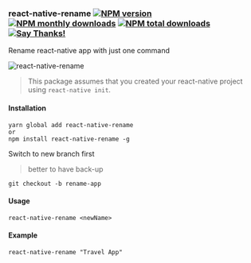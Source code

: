 ### react-native-rename [![NPM version](https://img.shields.io/npm/v/react-native-rename.svg?style=flat)](https://www.npmjs.com/package/react-native-rename) [![NPM monthly downloads](https://img.shields.io/npm/dm/react-native-rename.svg?style=flat)](https://npmjs.org/package/react-native-rename) [![NPM total downloads](https://img.shields.io/npm/dt/react-native-rename.svg?style=flat)](https://npmjs.org/package/react-native-rename) [![Say Thanks!](https://img.shields.io/badge/Say%20Thanks-!-1EAEDB.svg)](https://saythanks.io/to/junedomingo)

Rename react-native app with just one command

![react-native-rename](https://cloud.githubusercontent.com/assets/5106887/24444940/cbcb0a58-149a-11e7-9714-2c7bf5254b0d.gif)

> This package assumes that you created your react-native project using `react-native init`.

#### Installation
```
yarn global add react-native-rename
or
npm install react-native-rename -g
```

Switch to new branch first
>better to have back-up

```
git checkout -b rename-app
```

#### Usage
```
react-native-rename <newName>
```

#### Example
```
react-native-rename "Travel App"
```
